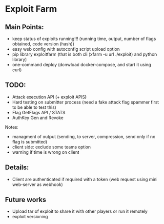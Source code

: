 # Exploit Farm

## Main Points:
- keep status of exploits running!!! (running time, output, number of flags obtained, code version (hash))
- easy web config with autoconfig script upload option
- pip library exploitfarm (that is both cli (xfarm -u url ./exploit) and python library)
- one-command deploy (donwload docker-compose, and start it using curl)

## TODO:
- Attack execution API (+ exploit APIS)
- Hard testing on submitter process (need a fake attack flag spammer first to be able to test this)
- Flag GetFlags API / STATS
- AuthKey Gen and Revoke

Notes:
- managment of output (sending, to server, compression, send only if no flag is submitted)
- client side: exclude some teams option
- warning if time is wrong on client

## Details:
- Client are authenticated if required with a token (web request using mini web-server as webhook)

## Future works
- Upload tar of exploit to share it with other players or run it remotely
- exploit versioning

